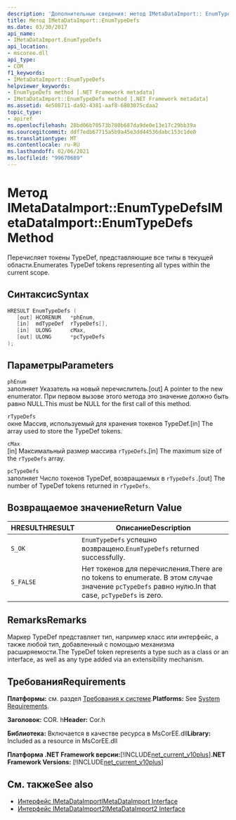 ```yaml
---
description: 'Дополнительные сведения: метод IMetaDataImport:: EnumTypeDefs'
title: Метод IMetaDataImport::EnumTypeDefs
ms.date: 03/30/2017
api_name:
- IMetaDataImport.EnumTypeDefs
api_location:
- mscoree.dll
api_type:
- COM
f1_keywords:
- IMetaDataImport::EnumTypeDefs
helpviewer_keywords:
- EnumTypeDefs method [.NET Framework metadata]
- IMetaDataImport::EnumTypeDefs method [.NET Framework metadata]
ms.assetid: 4e508711-da92-4381-aaf8-6803075cdaa2
topic_type:
- apiref
ms.openlocfilehash: 28bd06b70573b780b687da9de0e13e17c29bb39a
ms.sourcegitcommit: ddf7edb67715a5b9a45e3dd44536dabc153c1de0
ms.translationtype: MT
ms.contentlocale: ru-RU
ms.lasthandoff: 02/06/2021
ms.locfileid: "99670689"
---
```

# <a name="imetadataimportenumtypedefs-method"></a><span data-ttu-id="e8278-103">Метод IMetaDataImport::EnumTypeDefs</span><span class="sxs-lookup"><span data-stu-id="e8278-103">IMetaDataImport::EnumTypeDefs Method</span></span>

<span data-ttu-id="e8278-104">Перечисляет токены TypeDef, представляющие все типы в текущей области.</span><span class="sxs-lookup"><span data-stu-id="e8278-104">Enumerates TypeDef tokens representing all types within the current scope.</span></span>  
  
## <a name="syntax"></a><span data-ttu-id="e8278-105">Синтаксис</span><span class="sxs-lookup"><span data-stu-id="e8278-105">Syntax</span></span>  
  
```cpp  
HRESULT EnumTypeDefs (  
   [out] HCORENUM   *phEnum,
   [in]  mdTypeDef  rTypeDefs[],  
   [in]  ULONG      cMax,
   [out] ULONG      *pcTypeDefs  
);  
```  
  
## <a name="parameters"></a><span data-ttu-id="e8278-106">Параметры</span><span class="sxs-lookup"><span data-stu-id="e8278-106">Parameters</span></span>  

 `phEnum`  
 <span data-ttu-id="e8278-107">заполняет Указатель на новый перечислитель.</span><span class="sxs-lookup"><span data-stu-id="e8278-107">[out] A pointer to the new enumerator.</span></span> <span data-ttu-id="e8278-108">При первом вызове этого метода это значение должно быть равно NULL.</span><span class="sxs-lookup"><span data-stu-id="e8278-108">This must be NULL for the first call of this method.</span></span>  
  
 `rTypeDefs`  
 <span data-ttu-id="e8278-109">окне Массив, используемый для хранения токенов TypeDef.</span><span class="sxs-lookup"><span data-stu-id="e8278-109">[in] The array used to store the TypeDef tokens.</span></span>  
  
 `cMax`  
 <span data-ttu-id="e8278-110">[in] Максимальный размер массива `rTypeDefs`.</span><span class="sxs-lookup"><span data-stu-id="e8278-110">[in] The maximum size of the `rTypeDefs` array.</span></span>  
  
 `pcTypeDefs`  
 <span data-ttu-id="e8278-111">заполняет Число токенов TypeDef, возвращаемых в `rTypeDefs` .</span><span class="sxs-lookup"><span data-stu-id="e8278-111">[out] The number of TypeDef tokens returned in `rTypeDefs`.</span></span>  
  
## <a name="return-value"></a><span data-ttu-id="e8278-112">Возвращаемое значение</span><span class="sxs-lookup"><span data-stu-id="e8278-112">Return Value</span></span>  
  
|<span data-ttu-id="e8278-113">HRESULT</span><span class="sxs-lookup"><span data-stu-id="e8278-113">HRESULT</span></span>|<span data-ttu-id="e8278-114">Описание</span><span class="sxs-lookup"><span data-stu-id="e8278-114">Description</span></span>|  
|-------------|-----------------|  
|`S_OK`|<span data-ttu-id="e8278-115">`EnumTypeDefs` успешно возвращено.</span><span class="sxs-lookup"><span data-stu-id="e8278-115">`EnumTypeDefs` returned successfully.</span></span>|  
|`S_FALSE`|<span data-ttu-id="e8278-116">Нет токенов для перечисления.</span><span class="sxs-lookup"><span data-stu-id="e8278-116">There are no tokens to enumerate.</span></span> <span data-ttu-id="e8278-117">В этом случае значение `pcTypeDefs` равно нулю.</span><span class="sxs-lookup"><span data-stu-id="e8278-117">In that case, `pcTypeDefs` is zero.</span></span>|  
  
## <a name="remarks"></a><span data-ttu-id="e8278-118">Remarks</span><span class="sxs-lookup"><span data-stu-id="e8278-118">Remarks</span></span>  

 <span data-ttu-id="e8278-119">Маркер TypeDef представляет тип, например класс или интерфейс, а также любой тип, добавленный с помощью механизма расширяемости.</span><span class="sxs-lookup"><span data-stu-id="e8278-119">The TypeDef token represents a type such as a class or an interface, as well as any type added via an extensibility mechanism.</span></span>  
  
## <a name="requirements"></a><span data-ttu-id="e8278-120">Требования</span><span class="sxs-lookup"><span data-stu-id="e8278-120">Requirements</span></span>  

 <span data-ttu-id="e8278-121">**Платформы:** см. раздел [Требования к системе](../../get-started/system-requirements.md).</span><span class="sxs-lookup"><span data-stu-id="e8278-121">**Platforms:** See [System Requirements](../../get-started/system-requirements.md).</span></span>  
  
 <span data-ttu-id="e8278-122">**Заголовок:** COR. h</span><span class="sxs-lookup"><span data-stu-id="e8278-122">**Header:** Cor.h</span></span>  
  
 <span data-ttu-id="e8278-123">**Библиотека:** Включается в качестве ресурса в MsCorEE.dll</span><span class="sxs-lookup"><span data-stu-id="e8278-123">**Library:** Included as a resource in MsCorEE.dll</span></span>  
  
 <span data-ttu-id="e8278-124">**Платформа .NET Framework версии:**[!INCLUDE[net_current_v10plus](../../../../includes/net-current-v10plus-md.md)]</span><span class="sxs-lookup"><span data-stu-id="e8278-124">**.NET Framework Versions:** [!INCLUDE[net_current_v10plus](../../../../includes/net-current-v10plus-md.md)]</span></span>  
  
## <a name="see-also"></a><span data-ttu-id="e8278-125">См. также</span><span class="sxs-lookup"><span data-stu-id="e8278-125">See also</span></span>

- [<span data-ttu-id="e8278-126">Интерфейс IMetaDataImport</span><span class="sxs-lookup"><span data-stu-id="e8278-126">IMetaDataImport Interface</span></span>](imetadataimport-interface.md)
- [<span data-ttu-id="e8278-127">Интерфейс IMetaDataImport2</span><span class="sxs-lookup"><span data-stu-id="e8278-127">IMetaDataImport2 Interface</span></span>](imetadataimport2-interface.md)

